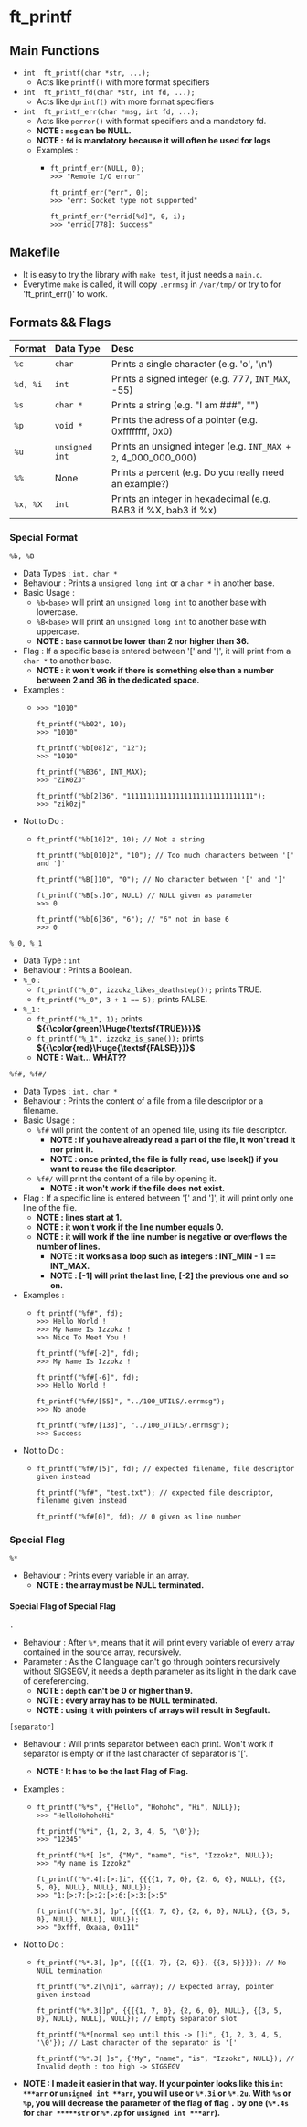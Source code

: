 # ft_printf

## Main Functions
- ```int  ft_printf(char *str, ...);```
  - Acts like `printf()` with more format specifiers
- ```int  ft_printf_fd(char *str, int fd, ...);```
  - Acts like `dprintf()` with more format specifiers
- ```int  ft_printf_err(char *msg, int fd, ...);```
  - Acts like `perror()` with format specifiers and a mandatory fd.
  - **NOTE : `msg` can be NULL.**
  - **NOTE : `fd` is mandatory because it will often be used for logs**
  - Examples :
    - ```
      ft_printf_err(NULL, 0);
      >>> "Remote I/O error"

      ft_printf_err("err", 0);
      >>> "err: Socket type not supported"
      
      ft_printf_err("errid[%d]", 0, i);
      >>> "errid[778]: Success"
      ```

## Makefile
- It is easy to try the library with ```make test```, it just needs a `main.c`.
- Everytime ```make``` is called, it will copy `.errmsg` in `/var/tmp/` or try to for 'ft_print_err()' to work.

## Formats && Flags
|Format|Data Type|Desc|
|:-|:-|:-|
|```%c```|```char``` |Prints a single character (e.g. 'o', '\n')|
|```%d, %i```|```int```|Prints a signed integer (e.g. 777, ```INT_MAX```, -55)|
|```%s```|```char *```|Prints a string (e.g. "I am ###", "")|
|```%p```|```void *```|Prints the adress of a pointer (e.g. 0xffffffff, 0x0)|
|```%u```|```unsigned int```|Prints an unsigned integer (e.g. ```INT_MAX + 2```, 4_000_000_000)|
|```%%```|None|Prints a percent (e.g. Do you really need an example?)|
|```%x, %X```|```int```|Prints an integer in hexadecimal (e.g. BAB3 if %X, bab3 if %x)|

### Special Format
```%b, %B```

- Data Types : ```int, char *```
- Behaviour : Prints a ```unsigned long int``` or a ```char *``` in another base.
- Basic Usage :
  - ```%b<base>``` will print an ```unsigned long int``` to another base with lowercase.
  - ```%B<base>``` will print an ```unsigned long int``` to another base with uppercase.
  - **NOTE : `base` cannot be lower than 2 nor higher than 36.**
- Flag : If a specific base is entered between '[' and ']', it will print from a ```char *``` to another base.
  - **NOTE : it won't work if there is something else than a number between 2 and 36 in the dedicated space.**
- Examples :
  - ```ft_printf("%b2", 10);
    >>> "1010"
    
    ft_printf("%b02", 10);
    >>> "1010"
    
    ft_printf("%b[08]2", "12");
    >>> "1010"
    
    ft_printf("%B36", INT_MAX);
    >>> "ZIK0ZJ"
    
    ft_printf("%b[2]36", "1111111111111111111111111111111");
    >>> "zik0zj"
    ```
- Not to Do :
  - ```
    ft_printf("%b[10]2", 10); // Not a string
    
    ft_printf("%b[010]2", "10"); // Too much characters between '[' and ']'
    
    ft_printf("%B[]10", "0"); // No character between '[' and ']'
    
    ft_printf("%B[s.]0", NULL) // NULL given as parameter
    >>> 0
    
    ft_printf("%b[6]36", "6"); // "6" not in base 6
    >>> 0
    ```

```%_0, %_1```

- Data Type : ```int```
- Behaviour : Prints a Boolean.
- ```%_0``` :
  - ```ft_printf("%_0", izzokz_likes_deathstep());``` prints TRUE.
  - ```ft_printf("%_0", 3 + 1 == 5);``` prints FALSE.
- ```%_1``` :
  - ```ft_printf("%_1", 1);``` prints **${{\color{green}\Huge{\textsf{TRUE}}}}\$**
  - ```ft_printf("%_1", izzokz_is_sane());``` prints **${{\color{red}\Huge{\textsf{FALSE}}}}\$**
  - **NOTE : Wait... WHAT??**

```%f#, %f#/```

- Data Types : ```int, char *```
- Behaviour : Prints the content of a file from a file descriptor or a filename.
- Basic Usage :
  - ```%f#``` will print the content of an opened file, using its file descriptor.
    - **NOTE : if you have already read a part of the file, it won't read it nor print it.**
    - **NOTE : once printed, the file is fully read, use lseek() if you want to reuse the file descriptor.**
  - ```%f#/``` will print the content of a file by opening it.
    - **NOTE : it won't work if the file does not exist.**
- Flag : If a specific line is entered between '[' and ']', it will print only one line of the file.
  - **NOTE : lines start at 1.**
  - **NOTE : it won't work if the line number equals 0.**
  - **NOTE : it will work if the line number is negative or overflows the number of lines.**
    - **NOTE : it works as a loop such as integers : INT_MIN - 1 == INT_MAX.**
    - **NOTE : [-1] will print the last line, [-2] the previous one and so on.**
- Examples :
  - ```
    ft_printf("%f#", fd);
    >>> Hello World !
    >>> My Name Is Izzokz !
    >>> Nice To Meet You !

    ft_printf("%f#[-2]", fd);
    >>> My Name Is Izzokz !

    ft_printf("%f#[-6]", fd);
    >>> Hello World !

    ft_printf("%f#/[55]", "../100_UTILS/.errmsg");
    >>> No anode

    ft_printf("%f#/[133]", "../100_UTILS/.errmsg");
    >>> Success
    ```
- Not to Do :
  - ```
    ft_printf("%f#/[5]", fd); // expected filename, file descriptor given instead
    
    ft_printf("%f#", "test.txt"); // expected file descriptor, filename given instead

    ft_printf("%f#[0]", fd); // 0 given as line number
    ```

### Special Flag
```%*```

- Behaviour : Prints every variable in an array.
  - **NOTE : the array must be NULL terminated.**
#### Special Flag of Special Flag
```.```

- Behaviour : After ```%*```, means that it will print every variable of every array contained in the source array, recursively.
- Parameter : As the C language can't go through pointers recursively without SIGSEGV, it needs a depth parameter as its light in the dark cave of dereferencing.
  - **NOTE : `depth` can't be 0 or higher than 9.**
  - **NOTE : every array has to be NULL terminated.**
  - **NOTE : using it with pointers of arrays will result in Segfault.**

```[separator]```

- Behaviour : Will prints separator between each print. Won't work if separator is empty or if the last character of separator is '['.
  - **NOTE : It has to be the last Flag of Flag.**

- Examples :
  - ```
    ft_printf("%*s", {"Hello", "Hohoho", "Hi", NULL});
    >>> "HelloHohohoHi"
    
    ft_printf("%*i", {1, 2, 3, 4, 5, '\0'});
    >>> "12345"
    
    ft_printf("%*[ ]s", {"My", "name", "is", "Izzokz", NULL});
    >>> "My name is Izzokz"
    
    ft_printf("%*.4[:[>:]i", {{{{1, 7, 0}, {2, 6, 0}, NULL}, {{3, 5, 0}, NULL}, NULL}, NULL});
    >>> "1:[>:7:[>:2:[>:6:[>:3:[>:5"
    
    ft_printf("%*.3[, ]p", {{{{1, 7, 0}, {2, 6, 0}, NULL}, {{3, 5, 0}, NULL}, NULL}, NULL});
    >>> "0xfff, 0xaaa, 0x111"
    ```
- Not to Do :
  - ```
    ft_printf("%*.3[, ]p", {{{{1, 7}, {2, 6}}, {{3, 5}}}}); // No NULL termination
    
    ft_printf("%*.2[\n]i", &array); // Expected array, pointer given instead

    ft_printf("%*.3[]p", {{{{1, 7, 0}, {2, 6, 0}, NULL}, {{3, 5, 0}, NULL}, NULL}, NULL}); // Empty separator slot

    ft_printf("%*[normal sep until this -> []i", {1, 2, 3, 4, 5, '\0'}); // Last character of the separator is '['

    ft_printf("%*.3[ ]s", {"My", "name", "is", "Izzokz", NULL}); // Invalid depth : too high -> SIGSEGV
    ```
- **NOTE : I made it easier in that way. If your pointer looks like this ```int ***arr``` or ```unsigned int **arr```, you will use or ```%*.3i``` or ```%*.2u```. With ```%s``` or ```%p```, you will decrease the parameter of the flag of flag ```.``` by one (```%*.4s``` for ```char *****str``` or ```%*.2p``` for ```unsigned int ***arr```).**
